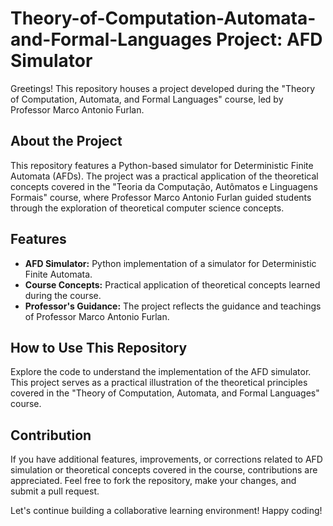# Theory-of-Computation-Automata-and-Formal-Languages Project: AFD Simulator

Greetings! This repository houses a project developed during the "Theory of Computation, Automata, and Formal Languages" course, led by Professor Marco Antonio Furlan.

## About the Project

This repository features a Python-based simulator for Deterministic Finite Automata (AFDs). The project was a practical application of the theoretical concepts covered in the "Teoria da Computação, Autômatos e Linguagens Formais" course, where Professor Marco Antonio Furlan guided students through the exploration of theoretical computer science concepts.

## Features

- **AFD Simulator:** Python implementation of a simulator for Deterministic Finite Automata.
- **Course Concepts:** Practical application of theoretical concepts learned during the course.
- **Professor's Guidance:** The project reflects the guidance and teachings of Professor Marco Antonio Furlan.

## How to Use This Repository

Explore the code to understand the implementation of the AFD simulator. This project serves as a practical illustration of the theoretical principles covered in the "Theory of Computation, Automata, and Formal Languages" course.

## Contribution

If you have additional features, improvements, or corrections related to AFD simulation or theoretical concepts covered in the course, contributions are appreciated. Feel free to fork the repository, make your changes, and submit a pull request.

Let's continue building a collaborative learning environment! Happy coding!
